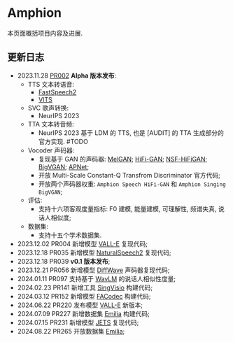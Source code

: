 # Amphion 

本页面概括项目内容及进展.

## 更新日志

- 2023.11.28 [PR002](https://github.com/open-mmlab/Amphion/pull/2) **Alpha 版本发布**:
  - TTS 文本转语音: 
    - [FastSpeech2](../../Models/TTS2_Acoustic/2020.06.08_FastSpeech2.md)
    - [VITS](../../Models/E2E/2021.06.11_VITS.md)
  - SVC 歌声转换:
    - NeurIPS 2023
  - TTA 文本转音频:
    - NeurIPS 2023 基于 LDM 的 TTS, 也是 [AUDIT] 的 TTA 生成部分的官方实现. #TODO
  - Vocoder 声码器:
    - 复现基于 GAN 的声码器: [MelGAN](../../Models/TTS3_Vocoder/2019.10.08_MelGAN.md); [HiFi-GAN](../../Models/TTS3_Vocoder/2020.10.12_HiFi-GAN.md); [NSF-HiFiGAN](../../Models/TTS3_Vocoder/NSF-HiFiGAN.md); [BigVGAN](../../Models/TTS3_Vocoder/2022.06.09_BigVGAN.md); [APNet](../../Models/TTS3_Vocoder/2023.05.13_APNet.md);
    - 开放 Multi-Scale Constant-Q Transfrom Discriminator 官方代码;
    - 开放两个声码器权重: `Amphion Speech HiFi-GAN` 和 `Amphion Singing BigVGAN`;
  - 评估:
    - 支持十六项客观度量指标: F0 建模, 能量建模, 可理解性, 频谱失真, 说话人相似度;
  - 数据集:
    - 支持十五个学术数据集.
- 2023.12.02 PR004 新增模型 [VALL-E](../../Models/Speech_LLM/2023.01.05_VALL-E.md) 复现代码;
- 2023.12.18 PR035 新增模型 [NaturalSpeech2](../../Models/Diffusion/2023.04.18_NaturalSpeech2.md) 复现代码;
- 2023.12.18 PR039 **v0.1 版本发布**;
- 2023.12.21 PR056 新增模型 [DiffWave](../../Models/TTS3_Vocoder/2020.09.21_DiffWave.md) 声码器复现代码;
- 2024.01.11 PR097 支持基于 [WavLM](../../Models/Speech_Representaion/2021.10.26_WavLM.md) 的说话人相似性度量;
- 2024.02.23 PR141 新增工具 [SingVisio](../../Models/Singing_Voice/2024.02.20_SingVisio.md) 构建代码;
- 2024.03.12 PR152 新增模型 [FACodec](../../Models/Speech_Neural_Codec/2024.03.05_FACodec.md) 构建代码;
- 2024.06.22 PR220 发布模型 [VALL-E](../../Models/Speech_LLM/2023.01.05_VALL-E.md) 新版本;
- 2024.07.09 PR227 新增数据集 [Emilia](../../Datasets/2024.07.07_Emilia.md) 构建代码;
- 2024.07.15 PR231 新增模型 [JETS](../../Models/E2E/2022.07.01_JETS.md) 复现代码;
- 2024.08.22 PR265 开放数据集 [Emilia](../../Datasets/2024.07.07_Emilia.md);
